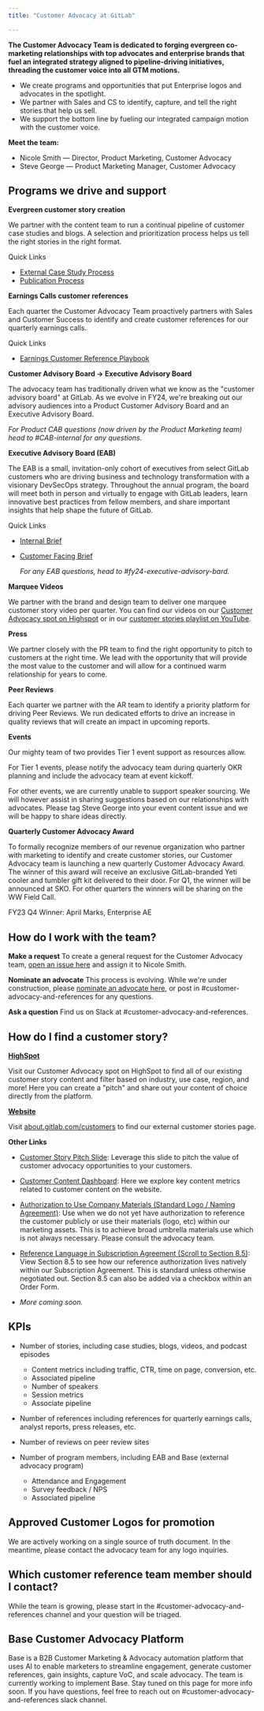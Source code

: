 ```yaml
---
title: "Customer Advocacy at GitLab"

---
```


**The Customer Advocacy Team is dedicated to forging evergreen co-marketing relationships with top advocates and enterprise brands that fuel an integrated strategy aligned to pipeline-driving initiatives, threading the customer voice into all GTM motions.**

- We create programs and opportunities that put Enterprise logos and advocates in the spotlight.
- We partner with Sales and CS to identify, capture, and tell the right stories that help us sell.
- We support the bottom line by fueling our integrated campaign motion with the customer voice.

**Meet the team:**

- Nicole Smith — Director, Product Marketing, Customer Advocacy
- Steve George — Product Marketing Manager, Customer Advocacy

## Programs we drive and support

**Evergreen customer story creation**

We partner with the content team to run a continual pipeline of customer case studies and blogs. A selection and prioritization process helps us tell the right stories in the right format.

  Quick Links

- [External Case Study Process](https://docs.google.com/document/d/1o4DpwU20RJ3Q_rc-pzBzbXP2F0EXoUWSGgDXLpQ3egc/edit?usp=sharing)
- [Publication Process](https://docs.google.com/document/d/1gu97xEv3WMYQO2aUUHqzdtUbXAx6s_VPWXSgDN9mg5E/edit?usp=sharing)

**Earnings Calls customer references**

Each quarter the Customer Advocacy Team proactively partners with Sales and Customer Success to identify and create customer references for our quarterly earnings calls.

  Quick Links

- [Earnings Customer Reference Playbook](https://docs.google.com/document/d/1PnpZ9zMW3__NX3QbH-GEyQWnZV22o1cj3EYn5bpEn5c/edit?usp=sharing)

**Customer Advisory Board → Executive Advisory Board**

The advocacy team has traditionally driven what we know as the "customer advisory board" at GitLab. As we evolve in FY24, we're breaking out our advisory audiences into a Product Customer Advisory Board and an Executive Advisory Board.

  *For Product CAB questions (now driven by the Product Marketing team) head to #CAB-internal for any questions.*

  **Executive Advisory Board (EAB)**

  The EAB is a small, invitation-only cohort of executives from select GitLab customers who are driving business and technology transformation with a visionary DevSecOps strategy. Throughout the annual program, the board will meet both in person and virtually to engage with GitLab leaders, learn innovative best practices from fellow members, and share important insights that help shape the future of GitLab.

  Quick Links

- [Internal Brief](https://docs.google.com/document/d/1IMqk_5yVlTZuYfplQM-OenI6C4Cx4gV20kqGoeq9EHQ/edit?usp=sharing)
- [Customer Facing Brief](https://docs.google.com/document/u/1/d/e/2PACX-1vQcxe1ZdXvo1GVfjY9m4wJ2zqt46nu0Xw3ZXEtj2ot0FMXVC-II4ufPHAm9nCyXIYg-KID-uBeXtn-N/pub)

  *For any EAB questions, head to #fy24-executive-advisory-bard.*

**Marquee Videos**

We partner with the brand and design team to deliver one marquee customer story video per quarter. You can find our videos on our [Customer Advocacy spot on Highspot](https://gitlab.highspot.com/spots/636e91aed5e577c7525c583a) or in our [customer stories playlist on YouTube](https://www.youtube.com/playlist?list=PLFGfElNsQthZG5hdIxVaeLIwGSG6Vw4kb).

**Press**

We partner closely with the PR team to find the right opportunity to pitch to customers at the right time. We lead with the opportunity that will provide the most value to the customer and will allow for a continued warm relationship for years to come.

**Peer Reviews**

Each quarter we partner with the AR team to identify a priority platform for driving Peer Reviews. We run dedicated efforts to drive an increase in quality reviews that will create an impact in upcoming reports.

**Events**

Our mighty team of two provides Tier 1 event support as resources allow.

For Tier 1 events, please notify the advocacy team during quarterly OKR planning and include the advocacy team at event kickoff.

For other events, we are currently unable to support speaker sourcing. We will however assist in sharing suggestions based on our relationships with advocates. Please tag Steve George into your event content issue and we will be happy to share ideas directly.

**Quarterly Customer Advocacy Award**

To formally recognize members of our revenue organization who partner with marketing to identify and create customer stories, our Customer Advocacy team is launching a new quarterly Customer Advocacy Award. The winner of this award will receive an exclusive GitLab-branded Yeti cooler and tumbler gift kit delivered to their door. For Q1, the winner will be announced at SKO. For other quarters the winners will be sharing on the WW Field Call.

  FY23 Q4 Winner: April Marks, Enterprise AE

## How do I work with the team?

**Make a request**
To create a general request for the Customer Advocacy team, [open an issue here](https://gitlab.com/gitlab-com/marketing/brand-product-marketing/product-marketing) and assign it to Nicole Smith.

**Nominate an advocate**
This process is evolving. While we're under construction, please [nominate an advocate here](https://docs.google.com/forms/d/e/1FAIpQLSfdnTB8tzhBxoLYKxOAaMrPOCi4hrJfEfY_W_GHDwDKuUEXpQ/viewform?usp=sf_link), or post in #customer-advocacy-and-references for any questions.

**Ask a question**
Find us on Slack at #customer-advocacy-and-references.

## How do I find a customer story?

  [**HighSpot**](https://gitlab.highspot.com/spots/636e91aed5e577c7525c583a)

  Visit our Customer Advocacy spot on HighSpot to find all of our existing customer story content and filter based on industry, use case, region, and more! Here you can create a "pitch" and share out your content of choice directly from the platform.

  [**Website**](https://about.gitlab.com/customers/)

  Visit [about.gitlab.com/customers](https://about.gitlab.com/customers/) to find our external customer stories page.

**Other Links**

- [Customer Story Pitch Slide](https://docs.google.com/presentation/d/1Sz0vQwOPL6OEc-VGTWGKXXlUddayKcz-3Xe5a9MhyZE/edit?usp=sharing): Leverage this slide to pitch the value of customer advocacy opportunities to your customers.

- [Customer Content Dashboard](https://lookerstudio.google.com/u/1/reporting/9b877a27-0b80-40cd-8e8b-1f68f80573dd/page/p_lglfu37l2c): Here we explore key content metrics related to customer content on the website.

- [Authorization to Use Company Materials (Standard Logo / Naming Agreement)](https://docs.google.com/document/d/1jxTKK0Sjpi3oJFRRJdTjw_6G4p82xW16/edit): Use when we do not yet have authorization to reference the customer publicly or use their materials (logo, etc) within our marketing assets. This is to achieve broad umbrella materials use which is not always necessary. Please consult the advocacy team.

- [Reference Language in Subscription Agreement (Scroll to Section 8.5)](https://docs.google.com/document/d/12l77hTU1KZawDXsTXabKOhfo26dFucZSiZBQT0BcPJk/edit?usp=sharing): View Section 8.5 to see how our reference authorization lives natively within our Subscription Agreement. This is standard unless otherwise negotiated out. Section 8.5 can also be added via a checkbox within an Order Form.

- *More coming soon.*

## KPIs

- Number of stories, including case studies, blogs, videos, and podcast episodes
  - Content metrics including traffic, CTR, time on page, conversion, etc.
  - Associated pipeline
  - Number of speakers
  - Session metrics
  - Associate pipeline

- Number of references including references for quarterly earnings calls, analyst reports, press releases, etc.

- Number of reviews on peer review sites

- Number of program members, including EAB and Base (external advocacy program)
  - Attendance and Engagement
  - Survey feedback / NPS
  - Associated pipeline

## Approved Customer Logos for promotion

We are actively working on a single source of truth document. In the meantime, please contact the advocacy team for any logo inquiries.

## Which customer reference team member should I contact?

While the team is growing, please start in the #customer-advocacy-and-references channel and your question will be triaged.

## Base Customer Advocacy Platform

Base is a B2B Customer Marketing & Advocacy automation platform that uses AI to enable marketers to streamline engagement, generate customer references, gain insights, capture VoC, and scale advocacy. The team is currently working to implement Base. Stay tuned on this page for more info soon. If you have questions, feel free to reach out on #customer-advocacy-and-references slack channel.
